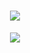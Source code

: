 <h1 align="center">
  <a href="https://git.io/typing-svg">
    <img src="https://readme-typing-svg.herokuapp.com/?lines=wassup!;im+declined+lol;&center=true&size=35">
  </a>
</h1>
<p align="center">  
<img src="https://komarev.com/ghpvc/?username=5gic&abbreviated=true&style=for_the_badge">
</p>
